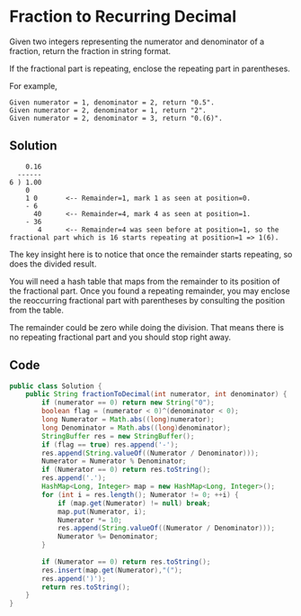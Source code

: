 # Fraction to Recurring Decimal

Given two integers representing the numerator and denominator of a fraction, return the fraction in string format.

If the fractional part is repeating, enclose the repeating part in parentheses.

For example,

    Given numerator = 1, denominator = 2, return "0.5".
    Given numerator = 2, denominator = 1, return "2".
    Given numerator = 2, denominator = 3, return "0.(6)".
    
## Solution

        0.16
      ------
    6 ) 1.00
        0 
        1 0       <-- Remainder=1, mark 1 as seen at position=0.
        - 6 
          40      <-- Remainder=4, mark 4 as seen at position=1.
        - 36 
           4      <-- Remainder=4 was seen before at position=1, so the fractional part which is 16 starts repeating at position=1 => 1(6).
           
The key insight here is to notice that once the remainder starts repeating, so does the divided result.

You will need a hash table that maps from the remainder to its position of the fractional part. Once you found a repeating remainder, you may enclose the reoccurring fractional part with parentheses by consulting the position from the table.

The remainder could be zero while doing the division. That means there is no repeating fractional part and you should stop right away.

## Code

```java
public class Solution {
    public String fractionToDecimal(int numerator, int denominator) {
        if (numerator == 0) return new String("0");
        boolean flag = (numerator < 0)^(denominator < 0);
        long Numerator = Math.abs((long)numerator);
        long Denominator = Math.abs((long)denominator);
        StringBuffer res = new StringBuffer();
        if (flag == true) res.append('-');
        res.append(String.valueOf((Numerator / Denominator)));
        Numerator = Numerator % Denominator;
        if (Numerator == 0) return res.toString();
        res.append('.');
        HashMap<Long, Integer> map = new HashMap<Long, Integer>();
        for (int i = res.length(); Numerator != 0; ++i) {
            if (map.get(Numerator) != null) break;
            map.put(Numerator, i);
            Numerator *= 10;
            res.append(String.valueOf((Numerator / Denominator)));
            Numerator %= Denominator;
        }
        
        if (Numerator == 0) return res.toString();
        res.insert(map.get(Numerator),"(");
        res.append(')');
        return res.toString();
    }
}
```

